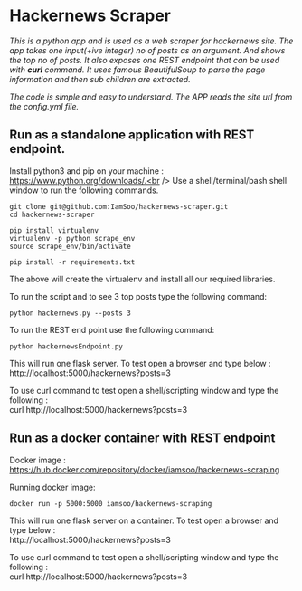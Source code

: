 # Hackernews Scraper


*This is a python app and is used as a web scraper for hackernews site. The app takes one input(+ive integer) no of posts as an argument.*
*And shows the top no of posts. It also exposes one REST endpoint that can be used with <b>curl</b> command.*
*It uses famous BeautifulSoup to parse the page information and then sub children are extracted.*

*The code is simple and easy to understand. The APP reads the site url from the config.yml file.*


## Run as a standalone application with REST endpoint.
Install python3 and pip on your machine : https://www.python.org/downloads/.<br />
Use a shell/terminal/bash shell window to run the following commands.<br />

```
git clone git@github.com:IamSoo/hackernews-scraper.git
cd hackernews-scraper

pip install virtualenv
virtualenv -p python scrape_env
source scrape_env/bin/activate

pip install -r requirements.txt

```
The above will create the virtualenv and install all our required libraries.<br />

To run the script and to see 3 top posts type the following command:
```
python hackernews.py --posts 3

```
To run the REST end point use the following command:
```
python hackernewsEndpoint.py

```
This will run one flask server. To test open a browser and type below :<br/>
http://localhost:5000/hackernews?posts=3

To use curl command to test open a shell/scripting window and type the following :<br/>
curl http://localhost:5000/hackernews?posts=3


## Run as a docker container with REST endpoint
Docker image : https://hub.docker.com/repository/docker/iamsoo/hackernews-scraping

Running docker image:

```
docker run -p 5000:5000 iamsoo/hackernews-scraping

```

This will run one flask server on a container. To test open a browser and type below :<br/>
http://localhost:5000/hackernews?posts=3

To use curl command to test open a shell/scripting window and type the following :<br/>
curl http://localhost:5000/hackernews?posts=3
